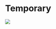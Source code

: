 # Temporary 
         
  
                        
                                      
                           
               
     
            
   
   
![](http://supertracker.delian.io/show_image?username=Protracker&pixel=transparent_pixel)

